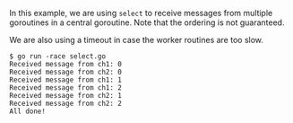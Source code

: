 In this example, we are using `select` to receive messages from multiple goroutines in a central goroutine. Note that the ordering is not guaranteed.

We are also using a timeout in case the worker routines are too slow.

```
$ go run -race select.go 
Received message from ch1: 0
Received message from ch2: 0
Received message from ch1: 1
Received message from ch1: 2
Received message from ch2: 1
Received message from ch2: 2
All done!
```